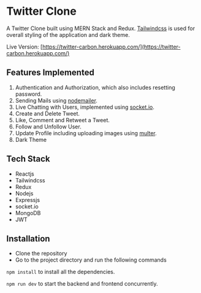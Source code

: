 # Twitter Clone

A Twitter Clone built using MERN Stack and Redux. [Tailwindcss](https://www.tailwindcss.com) is used for overall styling of the application and dark theme.

Live Version: [https://twitter-carbon.herokuapp.com/](https://twitter-carbon.herokuapp.com/)

## Features Implemented

1. Authentication and Authorization, which also includes resetting password.
2. Sending Mails using [nodemailer](https://nodemailer.com/about/).
3. Live Chatting with Users, implemented using [socket.io](https://socket.io).
4. Create and Delete Tweet.
5. Like, Comment and Retweet a Tweet.
6. Follow and Unfollow User.
7. Update Profile including uploading images using [multer](https://www.npmjs.com/package/multer).
8. Dark Theme

## Tech Stack

- Reactjs
- Tailwindcss
- Redux
- Nodejs
- Expressjs
- socket.io
- MongoDB
- JWT

## Installation

- Clone the repository
- Go to the project directory and run the following commands

`npm install` to install all the dependencies.

`npm run dev` to start the backend and frontend concurrently.
